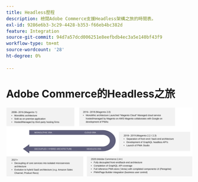 ```yaml
---
title: Headless歷程
description: 檢閱Adobe Commerce支援Headless架構之旅的時間表。
exl-id: 9286e6b3-3c29-4428-b353-f66eb4bc382d
feature: Integration
source-git-commit: 94d7a57dcd006251e8eefbdb4ec3a5e140bf43f9
workflow-type: tm+mt
source-wordcount: '28'
ht-degree: 0%

---
```


# Adobe Commerce的Headless之旅

![Adobe Commerce邁向Headless架構的歷程時間表](../../../assets/playbooks/journey-to-headless.svg)
